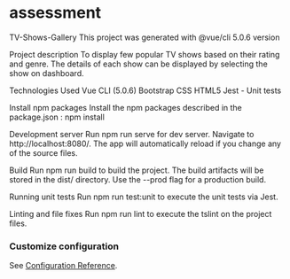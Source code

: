 # assessment
TV-Shows-Gallery
This project was generated with @vue/cli 5.0.6 version

Project description
To display few popular TV shows based on their rating and genre. The details of each show can be displayed by selecting the show on dashboard.

Technologies Used
Vue CLI (5.0.6) Bootstrap CSS HTML5 Jest - Unit tests

Install npm packages
Install the npm packages described in the package.json : npm install

Development server
Run npm run serve for  dev server. Navigate to http://localhost:8080/. The app will automatically reload if you change any of the source files.

Build
Run npm run build to build the project. The build artifacts will be stored in the dist/ directory. Use the --prod flag for a production build.

Running unit tests
Run npm run test:unit to execute the unit tests via Jest.

Linting and file fixes
Run npm run lint to execute the tslint on the project files.

### Customize configuration
See [Configuration Reference](https://cli.vuejs.org/config/).
